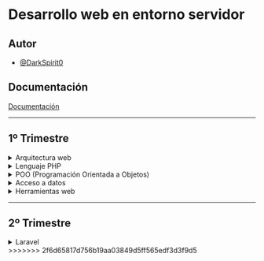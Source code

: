 
# Desarrollo web en entorno servidor

## Autor

- [@DarkSpirit0](https://github.com/DarkSpirit0)

## Documentación

[Documentación](https://pamariniesfranciscodelosrios.github.io/dwes_public/dwes2425/)

---

## 1º Trimestre

<details>
  <summary>Arquitectura web</summary>

- **1.** Arquitectura Web
- **2.** Arquitectura 3 capas y MVC
- **3.** Entregable
- **4.** Entorno PHP
- **5.** Hola Mundo

</details>

<details>
  <summary>Lenguaje PHP</summary>

  **Semana 1**

- **1.** Básico Sintaxis
- **2.** Imprimiendo `echo` y `print`
- **3.** Datos y funciones

  **Semana 2**

- **4.** Control
- **5.** Funciones y arrays

  **Semana 3**

- **5.** Funciones y arrays (continuación)
- **6.** Formularios

</details>

<details>
  <summary>POO (Programación Orientada a Objetos)</summary>

- **0.** Introducción
- **1A.** POO Teoría
- **1B.** POO en PHP
- **1C.** Namespaces
- **2B.** Tecnologías y Frameworks
- **3C.** Generación de Aspecto
- **4D.** Generación Dinámica de Formularios
- **5E.** Parámetros de Configuración Web
- **6F.** Separación de Lógica de Negocio
- **7G.** Aplicación de los Principios POO
- **8H.** Documentación

</details>

<details>
  <summary>Acceso a datos</summary>

- **0.** Introducción
- **1A.** Un poco de historia
- **1B.** Preparando el entorno BBDD
- **2.** MySQLi
- **3.** PDO
- **4.** LoginMVC
- **5.** CRUD MVC
- **6.** Ficheros y PDF
- **7.** Material extra y ampliación

</details>

<details>
  <summary>Herramientas web</summary>

- **0.** Introducción
- **0.** Mapa Conceptual
- **1.** Cabeceras del servidor
- **2B.** Ejemplo Sesiones
- **2.** Estado: Sesiones
- **3.** Estado: Cookies
- **4.** Autenticación y Recursos

</details>

---

## 2º Trimestre

<details>
  <summary>Laravel</summary>

- **0.** Introducción
- **Iniciar Laravel**
- **1.** Gogodev:
  - **1.** Fundamentos
  - **2.** Blade
  - **3.** Migraciones y Modelos
  - **4.** Controladores
  - **5.** CRUD

</details>
>>>>>>> 2f6d65817d756b19aa03849d5ff565edf3d3f9d5
